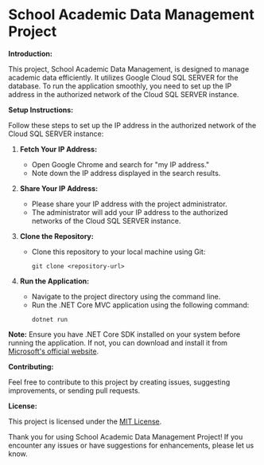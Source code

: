 # School Academic Data Management Project

**Introduction:**

This project, School Academic Data Management, is designed to manage academic data efficiently. It utilizes Google Cloud SQL SERVER for the database. To run the application smoothly, you need to set up the IP address in the authorized network of the Cloud SQL SERVER instance.

**Setup Instructions:**

Follow these steps to set up the IP address in the authorized network of the Cloud SQL SERVER instance:

1. **Fetch Your IP Address:**
   - Open Google Chrome and search for "my IP address."
   - Note down the IP address displayed in the search results.

2. **Share Your IP Address:**
   - Please share your IP address with the project administrator.
   - The administrator will add your IP address to the authorized networks of the Cloud SQL SERVER instance.

3. **Clone the Repository:**
   - Clone this repository to your local machine using Git:
     ```
     git clone <repository-url>
     ```
   
4. **Run the Application:**
   - Navigate to the project directory using the command line.
   - Run the .NET Core MVC application using the following command:
     ```
     dotnet run
     ```

**Note:** Ensure you have .NET Core SDK installed on your system before running the application. If not, you can download and install it from [Microsoft's official website](https://dotnet.microsoft.com/download).

**Contributing:**

Feel free to contribute to this project by creating issues, suggesting improvements, or sending pull requests.

**License:**

This project is licensed under the [MIT License](LICENSE).

Thank you for using School Academic Data Management Project! If you encounter any issues or have suggestions for enhancements, please let us know.
